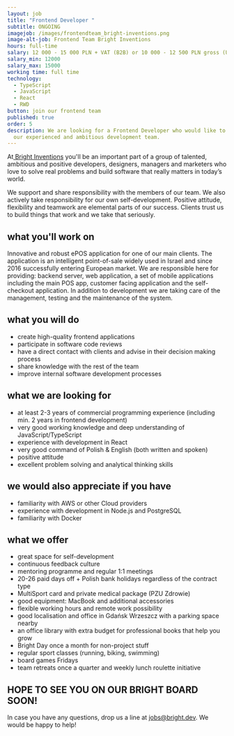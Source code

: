 ```yaml
---
layout: job
title: "Frontend Developer "
subtitle: ONGOING
imagejob: /images/frontendteam_bright-inventions.png
image-alt-job: Frontend Team Bright Inventions
hours: full-time
salary: 12 000 - 15 000 PLN + VAT (B2B) or 10 000 - 12 500 PLN gross (UoP)
salary_min: 12000
salary_max: 15000
working time: full time
technology:
  - TypeScript
  - JavaScript
  - React
  - RWD
button: join our frontend team
published: true
order: 5
description: We are looking for a Frontend Developer who would like to work with
  our experienced and ambitious development team.
---
```




At[ Bright Inventions](https://brightinventions.pl/about-us/team/) you'll be an important part of a group of talented, ambitious and positive developers, designers, managers and marketers who love to solve real problems and build software that really matters in today’s world. 

We support and share responsibility with the members of our team. We also actively take responsibility for our own self-development. Positive attitude, flexibility and teamwork are elemental parts of our success. Clients trust us to build things that work and we take that seriously. 

## what you'll work on 

Innovative and robust ePOS application for one of our main clients. The application is an intelligent point-of-sale widely used in Israel and since 2016 successfully entering European market. We are responsible here for providing: backend server, web application, a set of mobile applications including the main POS app, customer facing application and the self-checkout application. In addition to development we are taking care of the management, testing and the maintenance of the system.

## what you will do

* create high-quality frontend applications 
* participate in software code reviews
* have a direct contact with clients and advise in their decision making process
* share knowledge with the rest of the team
* improve internal software development processes

## what we are looking for 

* at least 2-3 years of commercial programming experience (including min. 2 years in frontend development) 
* very good working knowledge and deep understanding of JavaScript/TypeScript
* experience with development in React
* very good command of Polish & English (both written and spoken)
* positive attitude
* excellent problem solving and analytical thinking skills

## we would also appreciate if you have

* familiarity with AWS or other Cloud providers
* experience with development in Node.js and PostgreSQL
* familiarity with Docker

## what we offer 

* great space for self-development
* continuous feedback culture
* mentoring programme and regular 1:1 meetings 
* 20-26 paid days off + Polish bank holidays regardless of the contract type 
* MultiSport card and private medical package (PZU Zdrowie)
* good equipment: MacBook and additional accessories
* flexible working hours and remote work possibility 
* good localisation and office in Gdańsk Wrzeszcz with a parking space nearby
* an office library with extra budget for professional books that help you grow 
* Bright Day once a month for non-project stuff
* regular sport classes (running, biking, swimming)
* board games Fridays 
* team retreats once a quarter and weekly lunch roulette initiative 

## HOPE TO SEE YOU ON OUR BRIGHT BOARD SOON!

In case you have any questions, drop us a line at jobs@bright.dev. We would be happy to help! 
